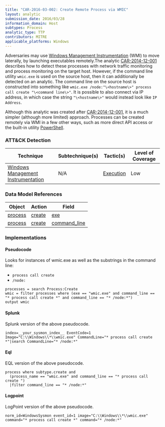 ```yaml
---
title: "CAR-2016-03-002: Create Remote Process via WMIC"
layout: analytic
submission_date: 2016/03/28
information_domain: Host
subtypes: Process
analytic_type: TTP
contributors: MITRE
applicable_platforms: Windows
---
```


Adversaries may use [Windows Management Instrumentation](https://attack.mitre.org/techniques/T1047) (WMI) to move laterally, by launching executables remotely.The analytic [CAR-2014-12-001](CAR-2014-12-001) describes how to detect these processes with network traffic monitoring and process monitoring on the target host. However, if the command line utility `wmic.exe` is used on the source host, then it can additionally be detected on an analytic. The command line on the source host is constructed into something like `wmic.exe /node:"\<hostname\>" process call create "\<command line\>"`. It is possible to also connect via IP address, in which case the string `"\<hostname\>"` would instead look like `IP Address`. 

Although this analytic was created after [CAR-2014-12-001](CAR-2014-12-001), it is a much simpler (although more limited) approach. Processes can be created remotely via WMI in a few other ways, such as more direct API access or the built-in utility [PowerShell](https://attack.mitre.org/T1059/001).


### ATT&CK Detection

|Technique|Subtechnique(s)|Tactic(s)|Level of Coverage|
|---|---|---|---|
|[Windows Management Instrumentation](https://attack.mitre.org/techniques/T1047/)|N/A|[Execution](https://attack.mitre.org/tactics/TA0002/)|Low|

### Data Model References

|Object|Action|Field|
|---|---|---|
|[process](/data_model/process) | [create](/data_model/process#create) | [exe](/data_model/process#exe) |
|[process](/data_model/process) | [create](/data_model/process#create) | [command_line](/data_model/process#command_line) |


### Implementations

#### Pseudocode

Looks for instances of wmic.exe as well as the substrings in the command line:
* `process call create`
* `/node:`


```
processes = search Process:Create
wmic = filter processes where (exe == "wmic.exe" and command_line == "* process call create *" and command_line == "* /node:*")
output wmic
```


#### Splunk

Splunk version of the above pseudocode.


```
index=__your_sysmon_index__ EventCode=1 Image="C:\\Windows\\*\\wmic.exe" CommandLine="* process call create *"|search CommandLine="* /node:*"
```


#### Eql

EQL version of the above pseudocode.


```
process where subtype.create and
  (process_name == "wmic.exe" and command_line == "* process call create ")
  |filter command_line == "* /node:*"
```


#### Logpoint

LogPoint version of the above pseudocode.


```
norm_id=WindowsSysmon event_id=1 image="C:\\Windows\\*\\wmic.exe" command="* process call create *" command="* /node:*"
```




